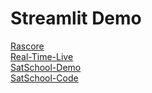 # Streamlit Demo
[Rascore](https://github.com/mitch-parker/rascore) <br>
[Real-Time-Live](https://github.com/amrrs/real-time-live-streamlit-dashboard-python) <br>
[SatSchool-Demo](https://share.streamlit.io/spiruel/satschool/main/app.py?token=kpn233) <br>
[SatSchool-Code](https://github.com/Spiruel/SatSchool) <br> 




